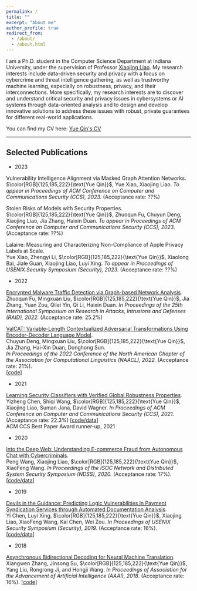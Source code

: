 ```yaml
---
permalink: /
title: ""
excerpt: "About me"
author_profile: true
redirect_from: 
  - /about/
  - /about.html
---
```


I am a Ph.D. student in the Computer Science Department at Indiana University, under the
supervision of Professor [Xiaojing Liao](https://www.xiaojingliao.com/). My research interests include data-driven security and privacy
with a focus on cybercrime and threat intelligence gathering, as well as trustworthy machine learning,
especially on robustness, privacy, and their interconnections. More specifically, my research interests are to discover and
understand critical security and privacy issues in cybersystems or AI systems through data-oriented analysis and to design and develop innovative solutions to address these issues with robust, private guarantees
for different real-world applications.

You can find my CV here: [Yue Qin's CV](../assets/CV_Yue_Qin_202305.pdf)

--- 

## Selected Publications

- 2023

Vulnerability Intelligence Alignment via Masked Graph Attention Networks.   
$\color[RGB]{125,185,222}{\text{Yue Qin}}$, Yue Xiao, Xiaojing Liao.
_To appear in Proceedings of ACM Conference on Computer and Communications Security (CCS), 2023._ (Acceptance rate: ??%) 


Stolen Risks of Models with Security Properties.      
$\color[RGB]{125,185,222}{\text{Yue Qin}}$, Zhuoqun Fu, Chuyun Deng, Xiaojing Liao, Jia Zhang, Haixin Duan. 
_To appear in Proceedings of ACM Conference on Computer and Communications Security (CCS), 2023._ (Acceptance rate: ??%) 


Lalaine: Measuring and Characterizing Non-Compliance of Apple Privacy Labels at Scale.  
Yue Xiao, Zhengyi Li, $\color[RGB]{125,185,222}{\text{Yue Qin}}$, Xiaolong Bai, Jiale Guan, Xiaojing Liao, Luyi Xing.
_To appear in Proceedings of USENIX Security Symposium (Security), 2023._ (Acceptance rate: ??%)

- 2022

[Encrypted Malware Traffic Detection via Graph-based Network Analysis](https://dl.acm.org/doi/pdf/10.1145/3545948.3545983).    
Zhuoqun Fu, Mingxuan Liu, $\color[RGB]{125,185,222}{\text{Yue Qin}}$, Jia Zhang, Yuan Zou, Qilei Yin, Qi Li, Haixin Duan. 
_In Proceedings of the 25th International Symposium on Research in Attacks, Intrusions and Defenses (RAID), 2022._ (Acceptance rate: 25.2%)

[ValCAT: Variable-Length Contextualized Adversarial Transformations Using Encoder-Decoder Language Model](https://aclanthology.org/2022.naacl-main.125.pdf).   
Chuyun Deng, Mingxuan Liu, $\color[RGB]{125,185,222}{\text{Yue Qin}}$, Jia Zhang, Hai-Xin Duan, Donghong Sun.  
_In Proceedings of the 2022 Conference of the North American Chapter of the Association for Computational Linguistics (NAACL), 2022._ (Acceptance rate: 21%).  
[[code](https://github.com/linerxliner/valcat)]


- 2021

[Learning Security Classifiers with Verified Global Robustness Properties](https://dl.acm.org/doi/abs/10.1145/3460120.3484776).   
Yizheng Chen, Shiqi Wang, $\color[RGB]{125,185,222}{\text{Yue Qin}}$, Xiaojing Liao, Suman Jana, David Wagner.
_In Proceedings of ACM Conference on Computer and Communications Security (CCS), 2021._ (Acceptance rate: 22.3%) 
[[code/data](https://github.com/surrealyz/verified-global-properties)]    
ACM CCS Best Paper Award runner-up, 2021

- 2020

[Into the Deep Web: Understanding E-commerce Fraud from Autonomous Chat with Cybercriminals](https://www.ndss-symposium.org/wp-content/uploads/2020/02/23071-paper.pdf).   
Peng Wang, Xiaojing Liao, $\color[RGB]{125,185,222}{\text{Yue Qin}}$, XiaoFeng Wang.
_In Proceedings of the ISOC Network and Distributed System Security Symposium (NDSS), 2020._ (Acceptance rate: 17%). 
[[code/data](https://sites.google.com/view/aubreychatbot)]

- 2019

[Devils in the Guidance: Predicting Logic Vulnerabilities in Payment Syndication Services through Automated Documentation Analysis](https://www.usenix.org/system/files/sec19-chen-yi.pdf).  
Yi Chen, Luyi Xing, $\color[RGB]{125,185,222}{\text{Yue Qin}}$, Xiaojing Liao, XiaoFeng Wang, Kai Chen, Wei Zou.
_In Proceedings of USENIX Security Symposium (Security), 2019._ (Acceptance rate: 16%).    
[[code/data](https://github.com/ccy1991911/Dilution)]

        
- 2018

[Asynchronous Bidirectional Decoding for Neural Machine Translation](https://dl.acm.org/doi/pdf/10.5555/3504035.3504734).   
Xiangwen Zhang, Jinsong Su, $\color[RGB]{125,185,222}{\text{Yue Qin}}$, Yang Liu, Rongrong Ji, and Hongji Wang.
_In Proceedings of Association for the Advancement of Artificial Intelligence (AAAI), 2018_. (Acceptance rate: 16%). 
[[code](https://github.com/DeepLearnXMU/ABD-NMT)]
